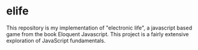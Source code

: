 # elife

This repository is my implementation of "electronic life", a javascript based game from the book Eloquent Javascript. This project is a fairly extensive exploration of JavaScript fundamentals.
